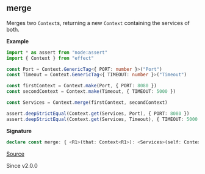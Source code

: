 ## merge

Merges two `Context`s, returning a new `Context` containing the services of both.

**Example**

```ts
import * as assert from "node:assert"
import { Context } from "effect"

const Port = Context.GenericTag<{ PORT: number }>("Port")
const Timeout = Context.GenericTag<{ TIMEOUT: number }>("Timeout")

const firstContext = Context.make(Port, { PORT: 8080 })
const secondContext = Context.make(Timeout, { TIMEOUT: 5000 })

const Services = Context.merge(firstContext, secondContext)

assert.deepStrictEqual(Context.get(Services, Port), { PORT: 8080 })
assert.deepStrictEqual(Context.get(Services, Timeout), { TIMEOUT: 5000 })
```

**Signature**

```ts
declare const merge: { <R1>(that: Context<R1>): <Services>(self: Context<Services>) => Context<R1 | Services>; <Services, R1>(self: Context<Services>, that: Context<R1>): Context<Services | R1>; }
```

[Source](https://github.com/Effect-TS/effect/tree/main/packages/effect/src/Context.ts#L421)

Since v2.0.0